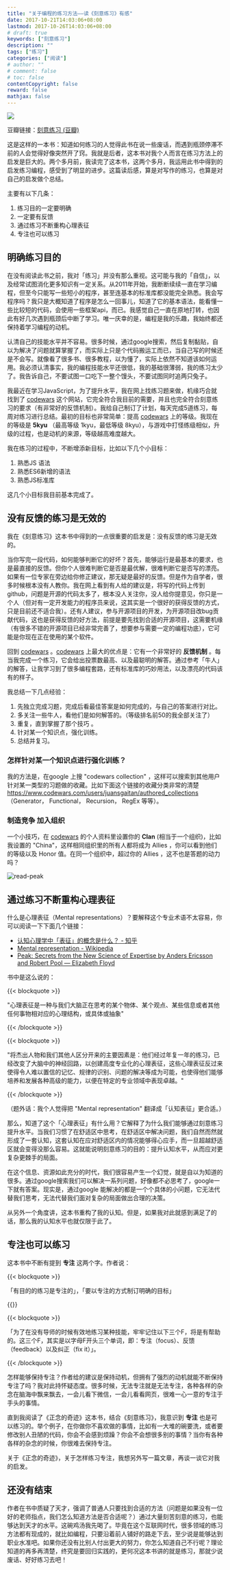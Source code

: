 ```yaml
---
title: "关于编程的练习方法——读《刻意练习》有感"
date: 2017-10-21T14:03:06+08:00
lastmod: 2017-10-26T14:03:06+08:00
# draft: true
keywords: ["刻意练习"]
description: ""
tags: ["练习"]
categories: ["阅读"]
# author: ""
# comment: false
# toc: false
contentCopyright: false
reward: false
mathjax: false
---
```

![](https://img3.doubanio.com/lpic/s29105145.jpg)

豆瓣链接：[刻意练习 (豆瓣)](https://book.douban.com/subject/26895993/)



这是这样的一本书：知道如何练习的人觉得此书在说一些废话，而遇到瓶颈停滞不前的人会觉得好像突然开了窍。我就是后者，这本书对我个人而言在练习方法上的启发是巨大的。两个多月前，我读完了这本书，这两个多月，我运用此书中得到的启发练习编程，感受到了明显的进步。这篇读后感，算是对写作的练习，也算是对自己的启发做个总结。

<!--more-->

主要有以下几条：

1. 练习目的一定要明确
2. 一定要有反馈
3. 通过练习不断重构心理表征
4. 专注也可以练习




## 明确练习目的
在没有阅读此书之前，我对「练习」并没有那么重视。这可能与我的「自信」，以及经常试图消化更多知识有一定关系。从2011年开始，我断断续续一直在学习编程，但至今只能写一些短小的程序，甚至连基本的标准库都没能完全熟悉。我会写程序吗？我只是大概知道了程序是怎么一回事儿，知道了它的基本语法，能看懂一些比较短的代码，会使用一些框架api，而已。我感觉自己一直在原地打转，也因此有好几次遇到瓶颈后中断了学习。唯一庆幸的是，编程是我的乐趣，我始终都还保持着学习编程的动机。

认清自己的技能水平并不容易。很多时候，通过google搜索，然后复制黏贴，自以为解决了问题就算掌握了，而实际上只是个代码搬运工而已，当自己写的时候还是不会写。就像看了很多书、很多教程，以为懂了，实际上依然不知道该如何运用。我必须认清事实，我的编程技能水平还很低，我的基础很薄弱，我的练习太少了。我告诉自己，不要试图一口吃下一整个馒头，不要试图同时追两只兔子。

我最近在学习JavaScript，为了提升水平，我在网上找练习题来做，机缘巧合就找到了 [codewars][] 这个网站，它完全符合我目前的需要，并且也完全符合刻意练习的要求（有非常好的反馈机制）。我给自己制订了计划，每天完成5道练习，每周对练习进行总结。最初的目标也非常简单：提高 [codewars][] 上的等级。我现在的等级是 **5kyu** （最高等级 1kyu，最低等级 8kyu），与游戏中打怪练级相似，升级的过程，也是动机的来源，等级越高难度越大。

我在练习的过程中，不断增添新目标，比如以下几个小目标：

1. 熟悉JS 语法
2. 熟悉ES6新增的语法
3. 熟悉JS标准库

这几个小目标我目前基本完成了。

## 没有反馈的练习是无效的

我在《刻意练习》这本书中得到的一点很重要的启发是：没有反馈的练习是无效的。

当你写完一段代码，如何能够判断它的好坏？首先，能够运行是最基本的要求，也是最直接的反馈。但你个人很难判断它是否是最优解，很难判断它是否写的漂亮。如果有一位专家在旁边给你修正建议，那无疑是最好的反馈。但是作为自学者，很多时候根本没有人教你。我在网上看到有人给的建议是，将写的代码上传到github，问题是开源的代码太多了，根本没人关注你，没人给你提意见，你只是一个人（但对有一定开发能力的程序员来说，这其实是一个很好的获得反馈的方式，只是目前还不适合我）。还有人建议，参与开源项目的开发，为开源项目改bug贡献代码，这也是获得反馈的好方法，前提是要先找到合适的开源项目，这需要机缘（有很多不错的开源项目已经非常完善了，想要参与需要一定的编程功底），它可能是你现在正在使用的某个软件。

回到 [codewars][] 。[codewars][] 上最大的优点是：它有一个非常好的 **反馈机制** 。每当我完成一个练习，它会给出投票数最高、以及最聪明的解答。通过参考「牛人」的解答，让我学习到了很多编程套路，还有标准库的巧妙用法，以及漂亮的代码该有的样子。

我总结一下几点经验：

1. 先独立完成习题，完成后看最佳答案是如何完成的，与自己的答案进行对比。
2. 多关注一些牛人，看他们是如何解答的。（等级排名前50的我全部关注了）
3. 重复，直到掌握了那个技巧 。
4. 针对某一个知识点，强化训练。
5. 总结并复习。


### 怎样针对某一个知识点进行强化训练？

我的方法是，在google 上搜 "codewars collection" ，这样可以搜索到其他用户针对某一类型的习题做的收藏。比如下面这个链接的收藏分类非常的清楚 https://www.codewars.com/users/juansgaitan/authored_collections （Generator， Functional， Recursion， RegEx 等等）。

### 制造竞争  加入组织

一个小技巧，在 [codewars][] 的个人资料里设置你的 **Clan** (相当于一个组织)，比如我设置的 "China"，这样相同组织里的所有人都将成为 Allies ，你可以看到他们的等级以及 Honor 值。在同一个组织中，超过你的 Allies ，这不也是答题的动力吗？

![read-peak](http://o7faub01q.bkt.clouddn.com/images/readread-peak.png)



## 通过练习不断重构心理表征
什么是心理表征（Mental representations）？要解释这个专业术语不太容易，你可以阅读一下下面几个链接：

- [认知心理学中「表征」的概念是什么？ - 知乎](https://www.zhihu.com/question/21000475)
- [Mental representation - Wikipedia](https://en.wikipedia.org/wiki/Mental_representation)
- [Peak: Secrets from the New Science of Expertise by Anders Ericsson and Robert Pool — Elizabeth Floyd](https://www.elizabethfloyd.com/blog/2016/09/30/peak-by-anders-ericsson-and-robert-pool)



书中是这么说的：

{{< blockquote >}}

"心理表征是一种与我们大脑正在思考的某个物体、某个观点、某些信息或者其他任何事物相对应的心理结构，或具体或抽象"

{{< /blockquote >}}

{{< blockquote >}}

"将杰出人物和我们其他人区分开来的主要因素是：他们经过年复一年的练习，已经改变了大脑中的神经回路，以创建高度专业化的心理表征，这些心理表征反过来使得令人难以置信的记忆、规律的识别、问题的解决等成为可能，也使得他们能够培养和发展各种高级的能力，以便在特定的专业领域中表现卓越。"

{{< /blockquote >}}




（题外话：我个人觉得把 "Mental representation" 翻译成「认知表征」更合适。）

那么，知道了这个「心理表征」有什么用？它解释了为什么我们能够通过刻意练习提升水平。当我们习惯了在舒适区中思考，在舒适区中解决问题，我们自然而然就形成了一套认知，这套认知在应对舒适区内的情况能够得心应手，而一旦超越舒适区就会变得没那么容易。这就能说明刻意练习的目的：提升认知水平，从而应对更复杂更棘手的局面。

在这个信息、资源如此充分的时代，我们很容易产生一个幻觉，就是自以为知道的很多。通过google搜索我们可以解决一系列问题，好像都不必思考了，google一下就有答案。现实是，通过google 能解决的都是一个个具体的小问题，它无法代替我们思考，无法代替我们面对复杂的局面做出合理的决策。

从另外一个角度讲，这本书重构了我的认知。但是，如果我对此就感到满足了的话，那么我的认知水平也就仅限于此了。



## 专注也可以练习

这本书中不断有提到 **专注** 这两个字。作者说：

{{< blockquote >}}

「有目的的练习是专注的」，「要以专注的方式制订明确的目标」

{{</blockquote >}}

{{< blockquote >}}

「为了在没有导师的时候有效地练习某种技能，牢牢记住以下三个F，将是有帮助的。这三个F，其实是以字母F开头三个单词，即：专注（focus）、反馈（feedback）以及纠正（fix it）」。

{{< /blockquote >}}

怎样能够保持专注？作者给的建议是保持动机，但拥有了强烈的动机就能不断保持专注了吗？我对此持怀疑态度。很多时候，无法专注就是无法专注，各种各样的杂念在脑海中飘来飘去，一会儿看下微信，一会儿看看网页，很难一心一意的专注于手头的事情。

直到我阅读了《正念的奇迹》这本书，结合《刻意练习》，我意识到 **专注** 也是可以练习的。举个例子，在你做你不喜欢做的事情，比如有一大堆的碗要洗，或者要修改别人丑陋的代码，你会不会感到烦躁？你会不会想很多别的事情？当你有各种各样的杂念的时候，你很难去保持专注。

关于《正念的奇迹》，关于怎样练习专注，我想另外写一篇文章，再谈一谈它对我的启发。




## 还没有结束

作者在书中质疑了天才，强调了普通人只要找到合适的方法（问题是如果没有一位好的老师指点，我们怎么知道方法是否合适呢？）通过大量刻苦刻意的练习，也能够达到天才的水平。这碗鸡汤我先喝了。毕竟在这个互联网时代，很多领域的练习方法都有现成的，就比如编程，只要沿着前人铺好的路走下去，至少说是能够达到职业水准吧。如果你还没有比别人付出更大的努力，你怎么知道自己不行呢？理论知道的再多再清楚，终究是要回归实践的，更何况这本书讲的就是练习，那就少说废话、好好练习去吧！



[codewars]: http://www.codewars.com/r/nTMAyg

